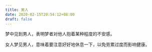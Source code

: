 ```yaml
---
title: 男人
date: 2020-02-15T20:54:12+08:00
draft: false
---
```


梦中见到男人，表明梦者对他人抱着某种程度的不安感。



女人梦见男人，意味着要注意好好地休息一下，以免劳累过度而影响健康。

